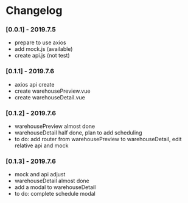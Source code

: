 # Changelog

### [0.0.1] - 2019.7.5
- prepare to use axios
- add mock.js (available)
- create api.js (not test)

### [0.1.1] - 2019.7.6
- axios api create
- create warehousePreview.vue
- create warehouseDetail.vue

### [0.1.2] - 2019.7.6
- warehousePreview almost done
- warehouseDetail half done, plan to add scheduling
- to do: add router from warehousePreview to warehouseDetail, edit relative api and mock

### [0.1.3] - 2019.7.6
- mock and api adjust
- warehouseDetail almost done 
- add a modal to warehouseDetail
- to do: complete schedule modal

